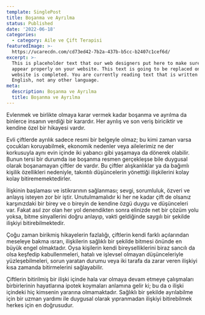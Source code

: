 ```yaml
---
template: SinglePost
title: Boşanma ve Ayrılma
status: Published
date: '2022-06-18'
categories:
  - category: Aile ve Çift Terapisi
featuredImage: >-
  https://ucarecdn.com/cd73ed42-7b2a-437b-b5cc-b2407c1cef6d/
excerpt: >-
  This is placeholder text that our web designers put here to make sure words
  appear properly on your website. This text is going to be replaced once the
  website is completed. You are currently reading text that is written in
  English, not any other language.
meta:
  description: Boşanma ve Ayrılma
  title: Boşanma ve Ayrılma
---
```


Evlenmek ve birlikte olmaya karar vermek kadar boşanma ve ayrılma da binlerce insanın verdiği bir karardır. Her ayrılış ve son veriş biriciktir ve kendine özel bir hikayesi vardır.

Evli çiftlerde ayrılık sadece resmi bir belgeyle olmaz; bu kimi zaman varsa çocukları koruyabilmek, ekonomik nedenler veya ailelerimiz ne der korkusuyla aynı evin içinde iki yabancı gibi yaşamaya da dönerek olabilir. Bunun tersi bir durumda ise boşanma resmen gerçekleşse bile duygusal olarak boşanamayan çiftler de vardır. Bu çiftler alışkanlıklar ya da bağımlı kişilik özellikleri nedeniyle, takıntılı düşüncelerin yönettiği ilişkilerini kolay kolay bitirememektedirler.

İlişkinin başlaması ve istikrarının sağlanması; sevgi, sorumluluk, özveri ve anlayış isteyen zor bir iştir. Unutulmamalıdır ki her ne kadar çift de olsanız karşınızdaki bir birey ve o bireyin de kendine özgü duygu ve düşünceleri var. Fakat asıl zor olan her yol denendikten sonra elinizde net bir çözüm yolu yoksa, bitme sinyallerini doğru anlayıp, vakti geldiğinde saygılı bir şekilde ilişkiyi bitirebilmektedir.

Çoğu zaman birikmiş hikayelerin fazlalığı, çiftlerin kendi farklı açılarından meseleye bakma ısrarı, ilişkilerin sağlıklı bir şekilde bitmesi önünde en büyük engel olmaktadır. Oysa kişilerin kendi bireyselliklerini biraz sancılı da olsa keşfedip kabullenmeleri, hatalı ve işlevsel olmayan düşünceleriyle yüzleşebilmeleri, sorun yaratan durumu veya iki tarafa da zarar veren ilişkiyi kısa zamanda bitirmelerini sağlayabilir.

Çiftlerin bitirilmiş bir ilişki içinde hala var olmaya devam etmeye çalışmaları birbirlerinin hayatlarına ipotek koymaları anlamına gelir ki; bu da o ilişki içindeki hiç kimsenin yararına olmamaktadır. Sağlıklı bir şekilde ayrılabilme için bir uzman yardımı ile duygusal olarak yıpranmadan ilişkiyi bitirebilmek herkes için en doğrusudur.

